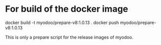 # For build of the docker image
docker build -t myodoo/prepare-v8:1.0.13 .
docker push myodoo/prepare-v8:1.0.13

This is only a prepare script for the release images of myodoo.
